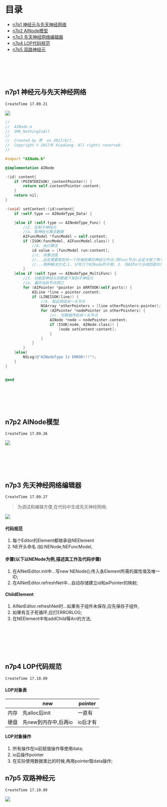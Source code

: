 # 目录

* [n7p1 神经元与先天神经网络](#n7p1-神经元与先天神经网络)
* [n7p2 AINode模型](#n7p2-AINode模型)
* [n7p3 先天神经网络编辑器](#n7p3-先天神经网络编辑器)
* [n7p4 LOP代码规范](#n7p4-lop代码规范)
* [n7p5 双路神经元](#n7p5-双路神经元)


<br><br><br><br>


## n7p1 神经元与先天神经网络
`CreateTime 17.09.21`

![](img/6.png)

```objective-c
//
//  AINode.m
//  SMG_NothingIsAll
//
//  Created by 贾  on 2017/9/7.
//  Copyright © 2017年 XiaoGang. All rights reserved.
//

#import "AINode.h"

@implementation AINode

-(id) content{
    if (POINTERISOK(_contentPointer)) {
        return self.contentPointer.content;
    }
    return nil;
}

-(void) setContent:(id)content{
    if (self.type == AINodeType_Data) {

    }else if (self.type == AINodeType_Func) {
        //2. 反射子神经元
        //a. 取神经元算法数据
        AIFuncModel *funcModel = self.content;
        if (ISOK(funcModel, AIFuncModel.class)) {
            //b. 执行算法
            id value = [funcModel run:content];
            //c. 存算法值
            //...此处需要取到另一个存储结果的神经元节点;而Func节点;必定关联了两个(1. 多功能节点; 2. 存算法结果Data节点);
            //...两种解决方式;1. 分写几个AINode的子类; 2. 将AIPort分成四部分(传入,传出,存入,关联); 3. 保持现状,丰富type,使用判断type的方式解决;
        }
    }else if (self.type == AINodeType_MultiFunc) {
        //3. 功能型神经元将数据下发到子神经元
        //a. 遍历当前节点网口
        for (AIPointer *pointer in ARRTOOK(self.ports)) {
            AILine *line = pointer.content;
            if (LINEISOK(line)) {
                //b. 取此网线另一头节点
                NSArray *otherPointers = [line otherPointers:pointer];
                for (AIPointer *nodePointer in otherPointers) {
                    //c. 将数据传给另一头节点
                    AINode *node = nodePointer.content;
                    if (ISOK(node, AINode.class)) {
                        [node setContent:content];
                    }
                }
            }
        }
    }else{
        NSLog(@"AINodeType Is ERROR!!!");
    }
}


@end

```







<br><br><br><br>


## n7p2 AINode模型
`CreateTime 17.09.26`

![](img/7.png)









































<br><br><br><br>


## n7p3 先天神经网络编辑器
`CreateTime 17.09.27`

> 为调试和编辑方便,在代码中生成先天神经网络;

![](img/8.png)




























#### 代码规范

1. 每个Editor的Element都继承自NEElement
2. NE开头命名 (如:NENode,NEFuncModel,

#### 步骤(以下以NENode为例,描述其工作及代码步骤)

1. 在AINetEditor.init中...写new NENode();传入各Element所需的属性值及唯一ID;
2. 在AINetEditor.refreshNet中...自动存储建立id和aiPointer的映射;

#### ChildElement

1. AINetEditor.refreshNet时...如果有子组件未保存,应先保存子组件,
2. 如果有互子死循环,应打ERRORLOG;
3. 在NEElement中有addChild等Arr的方法;




<br><br><br><br><br>


## n7p4 LOP代码规范
`CreateTime 17.10.09`

#### LOP对象表

||new|pointer|
|---|---|---|
|内存|先alloc后init|一直有|
|硬盘|先new到内存中,后再io|io后才有|


#### LOP对象操作

1. 所有操作在io前赋值操作等使用data;
2. io后操作pointer
3. 在实际使用数据类比的时候,再用pointer取data操作;



## n7p5 双路神经元
`CreateTime 17.10.09`

![](img/9.png)
